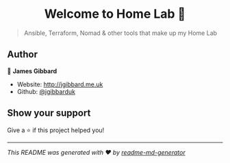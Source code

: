 <h1 align="center">Welcome to Home Lab 👋</h1>
<p>
</p>

> Ansible, Terraform, Nomad & other tools that make up my Home Lab

## Author

👤 **James Gibbard**

* Website: http://jgibbard.me.uk
* Github: [@jgibbarduk](https://github.com/jgibbarduk)

## Show your support

Give a ⭐️ if this project helped you!

***
_This README was generated with ❤️ by [readme-md-generator](https://github.com/kefranabg/readme-md-generator)_